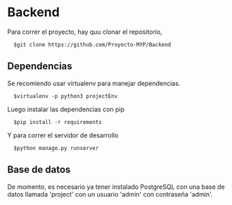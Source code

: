 # Backend

Para correr el proyecto, hay quu clonar el repositorio,

      $git clone https://github.com/Proyecto-MYP/Backend

## Dependencias

Se recomiendo usar virtualenv para manejar dependencias.

      $virtualenv -p python3 projectEnv

Luego instalar las dependencias con pip

      $pip install -r requirements

Y para correr el servidor de desarrollo

      $python manage.py runserver

## Base de datos

De momento, es necesario ya tener instalado PostgreSQL con una base de datos
llamada 'project' con un usuario 'admin' con contraseña 'admin'.
